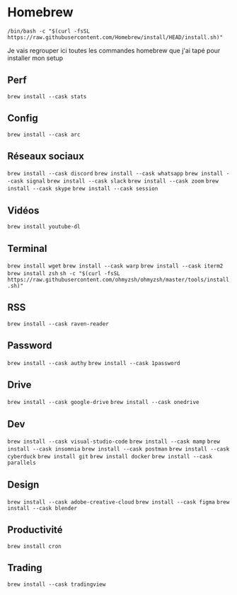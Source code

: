# Homebrew

`/bin/bash -c "$(curl -fsSL https://raw.githubusercontent.com/Homebrew/install/HEAD/install.sh)"`

Je vais regrouper ici toutes les commandes homebrew que j'ai tapé pour installer mon setup

## Perf
`brew install --cask stats`

## Config
`brew install --cask arc`

## Réseaux sociaux
`brew install --cask discord`
`brew install --cask whatsapp`
`brew install --cask signal`
`brew install --cask slack`
`brew install --cask zoom`
`brew install --cask skype`
`brew install --cask session`

## Vidéos
`brew install youtube-dl`

## Terminal
`brew install wget`
`brew install --cask warp` <!-- Le petit dernier -->
`brew install --cask iterm2`
`brew install zsh`
`sh -c "$(curl -fsSL https://raw.githubusercontent.com/ohmyzsh/ohmyzsh/master/tools/install.sh)"`

## RSS 
`brew install --cask raven-reader`


## Password
`brew install --cask authy`
`brew install --cask 1password`


## Drive
`brew install --cask google-drive`
`brew install --cask onedrive`

## Dev
`brew install --cask visual-studio-code`
`brew install --cask mamp`
`brew install --cask insomnia`
`brew install --cask postman`
`brew install --cask cyberduck`
`brew install git`
`brew install docker`
`brew install --cask parallels`

## Design
`brew install --cask adobe-creative-cloud`
`brew install --cask figma`
`brew install --cask blender`

## Productivité 
`brew install cron`


## Trading
`brew install --cask tradingview`